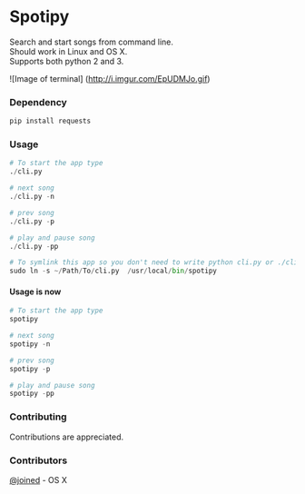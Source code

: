 Spotipy
=============

Search and start songs from command line.<br>
Should work in Linux and OS X.<br>
Supports both python 2 and 3. <br>

![Image of terminal]
(http://i.imgur.com/EpUDMJo.gif)

### Dependency
```bash
pip install requests
```

### Usage
```python
# To start the app type
./cli.py

# next song
./cli.py -n

# prev song
./cli.py -p

# play and pause song
./cli.py -pp
```

```python
# To symlink this app so you don't need to write python cli.py or ./cli.py do this:
sudo ln -s ~/Path/To/cli.py  /usr/local/bin/spotipy
```

#### Usage is now
```python
# To start the app type
spotipy

# next song
spotipy -n

# prev song
spotipy -p

# play and pause song
spotipy -pp

```

### Contributing
Contributions are appreciated.

### Contributors
[@joined](https://github.com/joined/) - OS X
